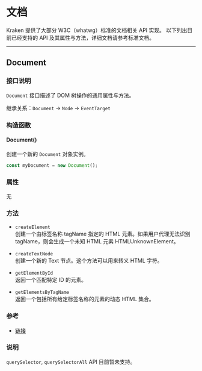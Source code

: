 # 文档

Kraken 提供了大部分 W3C（whatwg）标准的文档相关 API 实现。
以下列出目前已经支持的 API 及其属性与方法，详细文档请参考标准文档。

---

## Document

### 接口说明

`Document` 接口描述了 DOM 树操作的通用属性与方法。

继承关系：`Document` → `Node` → `EventTarget`

### 构造函数

#### Document()

创建一个新的 `Document` 对象实例。

```js
const myDocument = new Document();
```

### 属性

无

### 方法

- `createElement`  
  创建一个由标签名称 tagName 指定的 HTML 元素。如果用户代理无法识别 tagName，则会生成一个未知 HTML 元素 HTMLUnknownElement。

- `createTextNode`  
  创建一个新的 Text 节点。这个方法可以用来转义 HTML 字符。

- `getElementById`  
  返回一个匹配特定 ID 的元素。

- `getElementsByTagName`  
  返回一个包括所有给定标签名称的元素的动态 HTML 集合。

### 参考

- [链接](https://developer.mozilla.org/zh-CN/docs/Web/API/document)

### 说明

`querySelector`, `querySelectorAll` API 目前暂未支持。
